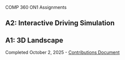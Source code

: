 COMP 360 ON1 Assignments

## A2: Interactive Driving Simulation

## A1: 3D Landscape
Completed October 2, 2025 - 
[Contributions Document](a1-3d-landscape/README.md)


